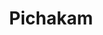 ---
title: Pichakam
category: single_rooms
roomtype: Single Rooms
rspec: 560 ft² / 52 m² / Park View / 2 Guests
spec:
- 560 ft2
- 2 Guests
- 1 Bed
- 1 Bathroom
para1: With a 180° view of the landscape, overlooking the central courtyard, this single room is very airy and bright.
images: 
  - src: "/images/roomdp/single3_pichakam/main.jpeg"
    alt: "image 1"
  - src: "/images/roomdp/single3_pichakam/bathroom.jpeg"
    alt: "image 2"
otherrooms:
- Neelathamara
- Parijatham
- Chembarathy
---
